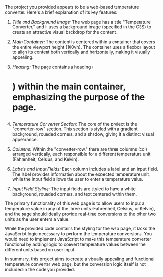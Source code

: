 The project you provided appears to be a web-based temperature converter. Here's a brief explanation of its key features:

1. *Title and Background Image:* The web page has a title "Temperature Converter," and it uses a background image (specified in the CSS) to create an attractive visual backdrop for the content.

2. *Main Container:* The content is centered within a container that covers the entire viewport height (100vh). The container uses a flexbox layout to align its content both vertically and horizontally, making it visually appealing.

3. *Heading:* The page contains a heading (<h1>) within the main container, emphasizing the purpose of the page.

4. *Temperature Converter Section:* The core of the project is the "converter-row" section. This section is styled with a gradient background, rounded corners, and a shadow, giving it a distinct visual appearance.

5. *Columns:* Within the "converter-row," there are three columns (col) arranged vertically, each responsible for a different temperature unit (Fahrenheit, Celsius, and Kelvin).

6. *Labels and Input Fields:* Each column includes a label and an input field. The label provides information about the expected temperature unit, while the input field allows the user to enter a temperature value.

7. *Input Field Styling:* The input fields are styled to have a white background, rounded corners, and text centered within them.

The primary functionality of this web page is to allow users to input a temperature value in any of the three units (Fahrenheit, Celsius, or Kelvin), and the page should ideally provide real-time conversions to the other two units as the user enters a value.

While the provided code contains the styling for the web page, it lacks the JavaScript logic necessary to perform the temperature conversions. You would need to implement JavaScript to make this temperature converter functional by adding logic to convert temperature values between the different units based on user input.

In summary, this project aims to create a visually appealing and functional temperature converter web page, but the conversion logic itself is not included in the code you provided.
